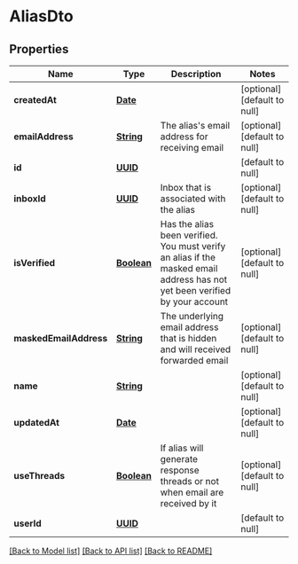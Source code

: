 # AliasDto
## Properties

Name | Type | Description | Notes
------------ | ------------- | ------------- | -------------
**createdAt** | [**Date**](DateTime) |  | [optional] [default to null]
**emailAddress** | [**String**](string) | The alias&#39;s email address for receiving email | [optional] [default to null]
**id** | [**UUID**](UUID) |  | [default to null]
**inboxId** | [**UUID**](UUID) | Inbox that is associated with the alias | [optional] [default to null]
**isVerified** | [**Boolean**](boolean) | Has the alias been verified. You must verify an alias if the masked email address has not yet been verified by your account | [optional] [default to null]
**maskedEmailAddress** | [**String**](string) | The underlying email address that is hidden and will received forwarded email | [optional] [default to null]
**name** | [**String**](string) |  | [optional] [default to null]
**updatedAt** | [**Date**](DateTime) |  | [optional] [default to null]
**useThreads** | [**Boolean**](boolean) | If alias will generate response threads or not when email are received by it | [optional] [default to null]
**userId** | [**UUID**](UUID) |  | [default to null]

[[Back to Model list]](../README#documentation-for-models) [[Back to API list]](../README#documentation-for-api-endpoints) [[Back to README]](../README)

